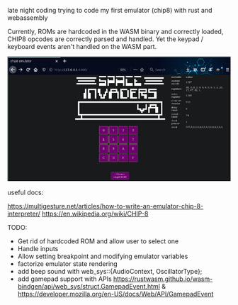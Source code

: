 late night coding trying to code my first emulator (chip8) with rust and webassembly

Currently, ROMs are hardcoded in the WASM binary and correctly loaded, CHIP8 opcodes are correctly parsed and handled. Yet the keypad / keyboard events aren't handled on the WASM part.

![The emulator running](example.png)

useful docs:

https://multigesture.net/articles/how-to-write-an-emulator-chip-8-interpreter/
https://en.wikipedia.org/wiki/CHIP-8

TODO:

- Get rid of hardcoded ROM and allow user to select one
- Handle inputs
- Allow setting breakpoint and modifying emulator variables
- factorize emulator state rendering
- add beep sound with web_sys::{AudioContext, OscillatorType};
- add gamepad support with APIs https://rustwasm.github.io/wasm-bindgen/api/web_sys/struct.GamepadEvent.html & https://developer.mozilla.org/en-US/docs/Web/API/GamepadEvent
